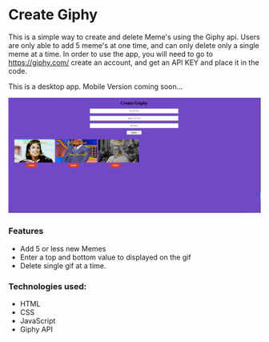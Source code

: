 # Create Giphy

This is a simple way to create and delete Meme's using the Giphy api. Users are only able to add 5 meme's at one time, and can only delete only a single meme at a time. In order to use the app, you will need to go to https://giphy.com/ create an account, and get an API KEY and place it in the code.

This is a desktop app. Mobile Version coming soon...

![Model](griphy.png)

### Features
* Add 5 or less new Memes
* Enter a top and bottom value to displayed on the gif
* Delete single gif at a time.

### Technologies used:
* HTML
* CSS
* JavaScript
* Giphy API
